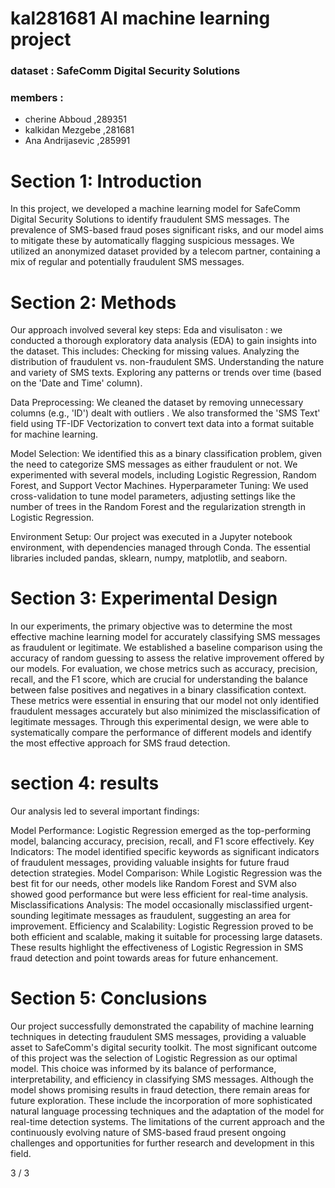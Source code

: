 # kal281681                                         AI machine learning project 

### dataset : SafeComm Digital Security Solutions
### members : 
- cherine Abboud ,289351
- kalkidan Mezgebe ,281681
- Ana Andrijasevic ,285991

# Section 1: Introduction

In this project, we developed a machine learning model for SafeComm Digital Security Solutions to identify fraudulent SMS messages. The prevalence of SMS-based fraud poses significant risks, and our model aims to mitigate these by automatically flagging suspicious messages. We utilized an anonymized dataset provided by a telecom partner, containing a mix of regular and potentially fraudulent SMS messages.

# Section 2: Methods

Our approach involved several key steps:
Eda and visulisaton : we conducted a  thorough exploratory data analysis (EDA) to gain insights into the dataset. This includes:
Checking for missing values.
Analyzing the distribution of fraudulent vs. non-fraudulent SMS.
Understanding the nature and variety of SMS texts.
Exploring any patterns or trends over time (based on the 'Date and Time' column).



Data Preprocessing: We cleaned the dataset by removing unnecessary columns (e.g., 'ID') dealt with outliers . We also transformed the 'SMS Text' field using TF-IDF Vectorization to convert text data into a format suitable for machine learning.

Model Selection: We identified this as a binary classification problem, given the need to categorize SMS messages as either fraudulent or not. We experimented with several models, including Logistic Regression, Random Forest, and Support Vector Machines.
Hyperparameter Tuning: We used cross-validation to tune model parameters, adjusting settings like the number of trees in the Random Forest and the regularization strength in Logistic Regression.

Environment Setup: Our project was executed in a Jupyter notebook environment, with dependencies managed through Conda. The essential libraries included pandas, sklearn, numpy, matplotlib, and seaborn.

# Section 3: Experimental Design

In our experiments, the primary objective was to determine the most effective machine learning model for accurately classifying SMS messages as fraudulent or legitimate. We established a baseline comparison using the accuracy of random guessing to assess the relative improvement offered by our models. For evaluation, we chose metrics such as accuracy, precision, recall, and the F1 score, which are crucial for understanding the balance between false positives and negatives in a binary classification context. These metrics were essential in ensuring that our model not only identified fraudulent messages accurately but also minimized the misclassification of legitimate messages. Through this experimental design, we were able to systematically compare the performance of different models and identify the most effective approach for SMS fraud detection.

# section 4: results 

Our analysis led to several important findings:

Model Performance: Logistic Regression emerged as the top-performing model, balancing accuracy, precision, recall, and F1 score effectively.
Key Indicators: The model identified specific keywords as significant indicators of fraudulent messages, providing valuable insights for future fraud detection strategies.
Model Comparison: While Logistic Regression was the best fit for our needs, other models like Random Forest and SVM also showed good performance but were less efficient for real-time analysis.
Misclassifications Analysis: The model occasionally misclassified urgent-sounding legitimate messages as fraudulent, suggesting an area for improvement.
Efficiency and Scalability: Logistic Regression proved to be both efficient and scalable, making it suitable for processing large datasets.
These results highlight the effectiveness of Logistic Regression in SMS fraud detection and point towards areas for future enhancement.

# Section 5: Conclusions
Our project successfully demonstrated the capability of machine learning techniques in detecting fraudulent SMS messages, providing a valuable asset to SafeComm's digital security toolkit. The most significant outcome of this project was the selection of Logistic Regression as our optimal model. This choice was informed by its balance of performance, interpretability, and efficiency in classifying SMS messages. Although the model shows promising results in fraud detection, there remain areas for future exploration. These include the incorporation of more sophisticated natural language processing techniques and the adaptation of the model for real-time detection systems. The limitations of the current approach and the continuously evolving nature of SMS-based fraud present ongoing challenges and opportunities for further research and development in this field.

3 / 3
